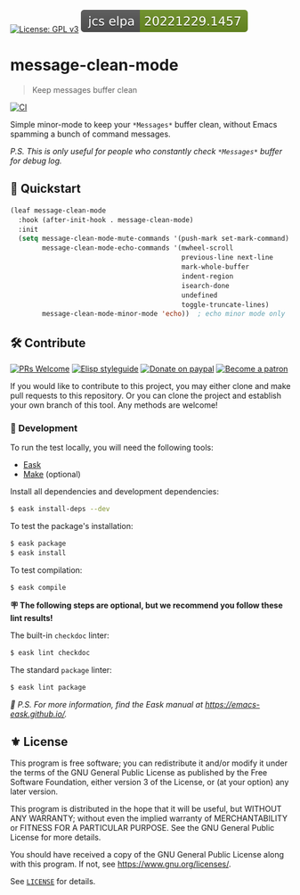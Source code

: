 [![License: GPL v3](https://img.shields.io/badge/License-GPL%20v3-blue.svg)](https://www.gnu.org/licenses/gpl-3.0)
[![JCS-ELPA](https://raw.githubusercontent.com/jcs-emacs/badges/master/elpa/v/message-clean-mode.svg)](https://jcs-emacs.github.io/jcs-elpa/#/message-clean-mode)

# message-clean-mode
> Keep messages buffer clean

[![CI](https://github.com/jcs-elpa/message-clean-mode/actions/workflows/test.yml/badge.svg)](https://github.com/jcs-elpa/message-clean-mode/actions/workflows/test.yml)

Simple minor-mode to keep your `*Messages*` buffer clean, without Emacs spamming
a bunch of command messages.

*P.S. This is only useful for people who constantly check `*Messages*` buffer
for debug log.*

## 💾 Quickstart

```el
(leaf message-clean-mode
  :hook (after-init-hook . message-clean-mode)
  :init
  (setq message-clean-mode-mute-commands '(push-mark set-mark-command)
        message-clean-mode-echo-commands '(mwheel-scroll
                                           previous-line next-line
                                           mark-whole-buffer
                                           indent-region
                                           isearch-done
                                           undefined
                                           toggle-truncate-lines)
        message-clean-mode-minor-mode 'echo))  ; echo minor mode only
```

## 🛠️ Contribute

[![PRs Welcome](https://img.shields.io/badge/PRs-welcome-brightgreen.svg)](http://makeapullrequest.com)
[![Elisp styleguide](https://img.shields.io/badge/elisp-style%20guide-purple)](https://github.com/bbatsov/emacs-lisp-style-guide)
[![Donate on paypal](https://img.shields.io/badge/paypal-donate-1?logo=paypal&color=blue)](https://www.paypal.me/jcs090218)
[![Become a patron](https://img.shields.io/badge/patreon-become%20a%20patron-orange.svg?logo=patreon)](https://www.patreon.com/jcs090218)

If you would like to contribute to this project, you may either
clone and make pull requests to this repository. Or you can
clone the project and establish your own branch of this tool.
Any methods are welcome!

### 🔬 Development

To run the test locally, you will need the following tools:

- [Eask](https://emacs-eask.github.io/)
- [Make](https://www.gnu.org/software/make/) (optional)

Install all dependencies and development dependencies:

```sh
$ eask install-deps --dev
```

To test the package's installation:

```sh
$ eask package
$ eask install
```

To test compilation:

```sh
$ eask compile
```

**🪧 The following steps are optional, but we recommend you follow these lint results!**

The built-in `checkdoc` linter:

```sh
$ eask lint checkdoc
```

The standard `package` linter:

```sh
$ eask lint package
```

*📝 P.S. For more information, find the Eask manual at https://emacs-eask.github.io/.*

## ⚜️ License

This program is free software; you can redistribute it and/or modify
it under the terms of the GNU General Public License as published by
the Free Software Foundation, either version 3 of the License, or
(at your option) any later version.

This program is distributed in the hope that it will be useful,
but WITHOUT ANY WARRANTY; without even the implied warranty of
MERCHANTABILITY or FITNESS FOR A PARTICULAR PURPOSE.  See the
GNU General Public License for more details.

You should have received a copy of the GNU General Public License
along with this program.  If not, see <https://www.gnu.org/licenses/>.

See [`LICENSE`](./LICENSE.txt) for details.
